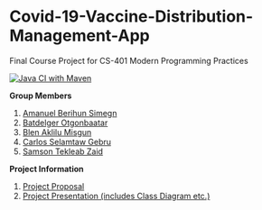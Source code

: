 # Covid-19-Vaccine-Distribution-Management-App

Final Course Project for CS-401 Modern Programming Practices

[![Java CI with Maven](https://github.com/CS401-MPP-Team-4/Covid-Vaccine-Distribution-Management-App/actions/workflows/maven.yml/badge.svg?branch=main)](https://github.com/CS401-MPP-Team-4/Covid-Vaccine-Distribution-Management-App/actions/workflows/maven.yml)

**Group Members**

 1. [Amanuel Berihun Simegn](https://github.com/amanuelbsimegn)
 2. [Batdelger Otgonbaatar](https://github.com/batdelger)
 3. [Blen Aklilu Misgun](https://github.com/beeaklilu)
 4. [Carlos Selamtaw Gebru](https://github.com/selamtaw)
 5. [Samson Tekleab Zaid](https://github.com/JaCkIsO)

**Project Information** 
 1. [Project Proposal](https://mum0-my.sharepoint.com/:w:/g/personal/cgebru_miu_edu/EbS-OSSfh1ZJhTZfeIPYfVgBZ4xS_AbA3exICboqVr9MBA?e=H3iZgy)
 2. [Project Presentation (includes Class Diagram etc.)](https://mum0-my.sharepoint.com/:p:/g/personal/cgebru_miu_edu/Efl2vmlP5lNIodww-Hp_s5wBrTgjQ52OMNG9J9RJoeqzXw?e=niAxf4)


